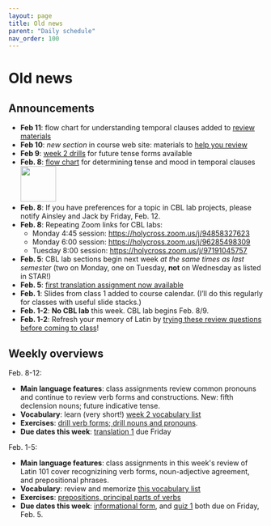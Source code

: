 ```yaml
---
layout: page
title: Old news
parent: "Daily schedule"
nav_order: 100
---
```


# Old news


## Announcements


- **Feb 11**: flow chart for understanding temporal clauses added to [review materials](../illustrations/)
 - **Feb 10**: *new section* in course web site:  materials to [help you review](../review/)
- **Feb 9**: [week 2 drills](../checklist/drills/week2/) for future tense forms available
- **Feb. 8**:  [flow chart](../imgs/sot.png) for determining tense and mood in temporal clauses<br/> [<img src="./imgs/sot.png" width="70">](../imgs/sot.png)
- **Feb. 8**: If you have preferences for a topic in CBL lab projects, please notify Ainsley and Jack by Friday, Feb. 12.
- **Feb. 8**: Repeating Zoom links for CBL labs:
    - Monday 4:45 session: <https://holycross.zoom.us/j/94858327623>
    - Monday 6:00 session: <https://holycross.zoom.us/j/96285498309>
    - Tuesday 8:00 session: <https://holycross.zoom.us/j/97191045757>
- **Feb. 5**: CBL lab sections begin next week *at the same times as last semester* (two on Monday, one on Tuesday, **not** on Wednesday as listed in STAR!)
- **Feb. 5**: [first translation assignment now available](../checklist/translation1/)
- **Feb. 1**: Slides from class 1 added to course calendar. (I’ll do this regularly for classes with useful slide stacks.)
- **Feb. 1-2**:   **No CBL lab** this week.  CBL lab begins Feb. 8/9.
- **Feb. 1-2**: Refresh your memory of Latin by [trying these review questions before coming to class](../assignments/welcomeback/)!

## Weekly overviews

Feb. 8-12:

- **Main language features**: class assignments review common pronouns and continue to review verb forms and constructions. New: fifth declension nouns; future indicative tense.
- **Vocabulary**: learn (very short!) [week 2 vocabulary list](../vocabulary/week2/)
- **Exercises**: [drill verb forms; drill nouns and pronouns](../checklist/drills/week2/).
- **Due dates this week**:  [translation 1](../checklist/translation1/) due Friday


Feb. 1-5:

- **Main language features**:  class assignments in this week's review of Latin 101  cover recognizining verb forms, noun-adjective agreement, and prepositional phrases.
- **Vocabulary**:  review and memorize [this vocabulary list](../vocabulary/week1/)
- **Exercises**: [prepositions, principal parts of verbs](../checklist/drills/week1/)
- **Due dates this week**:  [informational form](../checklist/infoform/), and [quiz 1](../checklist/quiz1/) both due on Friday, Feb. 5.


